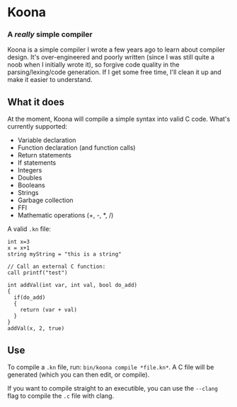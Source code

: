 # Koona
### A *really* simple compiler

Koona is a simple compiler I wrote a few years ago to learn about compiler design. It's over-engineered and poorly written (since I was still quite a noob when I initially wrote it), so forgive code quality in the parsing/lexing/code generation. If I get some free time, I'll clean it up and make it easier to understand.

## What it does
At the moment, Koona will compile a simple syntax into valid C code. What's currently supported:

- Variable declaration
- Function declaration (and function calls)
- Return statements
- If statements
- Integers
- Doubles
- Booleans
- Strings
- Garbage collection
- FFI
- Mathematic operations (+, -, \*, /)

A valid `.kn` file:

    int x=3
    x = x+1
    string myString = "this is a string"

    // Call an external C function:
    call printf("test")

    int addVal(int var, int val, bool do_add)
    {
      if(do_add)
      {
        return (var + val)
      }
    }
    addVal(x, 2, true)

## Use
To compile a `.kn` file, run: `bin/koona compile *file.kn*`. A C file will be generated (which you can then edit, or compile).

If you want to compile straight to an executible, you can use the `--clang` flag to compile the `.c` file with clang.
